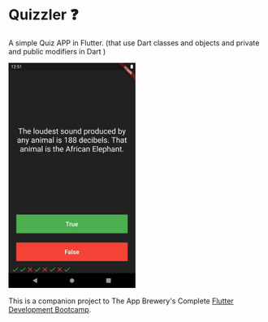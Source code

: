 # Quizzler ❓

A simple Quiz APP in Flutter. (that use Dart classes and objects and private and public modifiers in Dart )

<img src="quiz.png" alt="drawing" width="250"/>

This is a companion project to The App Brewery's Complete [Flutter Development Bootcamp](www.appbrewery.co).

